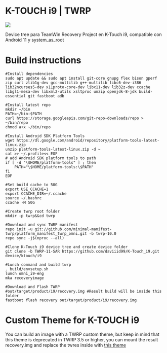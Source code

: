 # K-TOUCH i9 | TWRP

<img src="https://github.com/daviiid99/K-Touch_i9/blob/main/Screenshot_2010-01-04-13-33-50.png">

Device tree para TeamWin Recovery Project en K-Touch i9, compatible con Android 11 y system_as_root

# Build instructions

```
#Install dependencies
sudo apt update && sudo apt install git-core gnupg flex bison gperf zip curl zlib1g-dev gcc-multilib g++-multilib libc6-dev-i386 lib32ncurses5-dev x11proto-core-dev libx11-dev lib32z-dev ccache libgl1-mesa-dev libxml2-utils xsltproc unzip openjdk-8-jdk build-essential git fastboot adb

#Install latest repo
mkdir ~/bin
PATH=~/bin:$PATH
curl https://storage.googleapis.com/git-repo-downloads/repo > ~/bin/repo
chmod a+x ~/bin/repo

#Install Android SDK Platform Tools
wget https://dl.google.com/android/repository/platform-tools-latest-linux.zip
unzip platform-tools-latest-linux.zip -d ~
cat >> ~/.profile<< EOF
# add Android SDK platform tools to path
if [ -d "\$HOME/platform-tools" ] ; then
    PATH="\$HOME/platform-tools:\$PATH"
fi
EOF

#Set build cache to 50G
export USE_CCACHE=1
export CCACHE_DIR=~/.ccache
source ~/.bashrc
ccache -M 50G

#Create twrp root folder
mkdir -p twrp&&cd twrp

#Download and sync TWRP manifest
repo init -u git://github.com/minimal-manifest-twrp/platform_manifest_twrp_omni.git -b twrp-10.0
repo sync -j$(nproc --all)

#Clone K-Touch i9 device tree and create device folder
git clone -b TWRP-11-SAR https://github.com/daviiid99/K-Touch_i9.git device/ktouch/i9

#Lunch command and build twrp
. build/envsetup.sh
lunch omni_i9-eng
mka recoveryimage

#Download and Flash TWRP 
#out/target/product/i9/recovery.img #Result build will be inside this folder
fastboot flash recovery out/target/product/i9/recovery.img
```
# Custom Theme for K-TOUCH i9
You can build an image with a TWRP custom theme, but keep in mind that this theme is deprecated in TWRP 3.5 or higher, you can mount the result recovery.img and replace the twres inside with <a href="https://github.com/daviiid99/K-Touch_i9/tree/twres">this theme</a>
